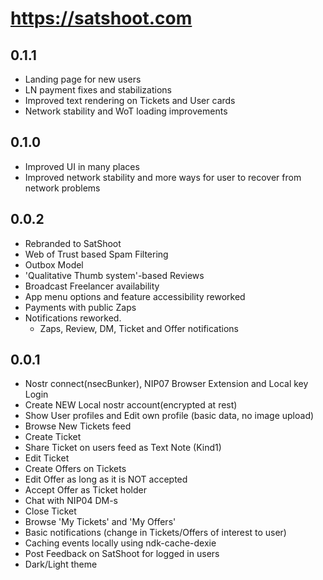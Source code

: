 # https://satshoot.com
## 0.1.1
- Landing page for new users
- LN payment fixes and stabilizations
- Improved text rendering on Tickets and User cards
- Network stability and WoT loading improvements

## 0.1.0
- Improved UI in many places
- Improved network stability and more ways for user to recover from network problems

## 0.0.2
- Rebranded to SatShoot
- Web of Trust based Spam Filtering
- Outbox Model
- 'Qualitative Thumb system'-based Reviews
- Broadcast Freelancer availability
- App menu options and feature accessibility reworked
- Payments with public Zaps
- Notifications reworked.
    - Zaps, Review, DM, Ticket and Offer notifications


## 0.0.1
-   Nostr connect(nsecBunker), NIP07 Browser Extension and Local key Login
-   Create NEW Local nostr account(encrypted at rest)
-   Show User profiles and Edit own profile (basic data, no image upload)
-   Browse New Tickets feed
-   Create Ticket
-   Share Ticket on users feed as Text Note (Kind1)
-   Edit Ticket
-   Create Offers on Tickets
-   Edit Offer as long as it is NOT accepted
-   Accept Offer as Ticket holder
-   Chat with NIP04 DM-s
-   Close Ticket
-   Browse 'My Tickets' and 'My Offers'
-   Basic notifications (change in Tickets/Offers of interest to user)
-   Caching events locally using ndk-cache-dexie
-   Post Feedback on SatShoot for logged in users
-   Dark/Light theme
